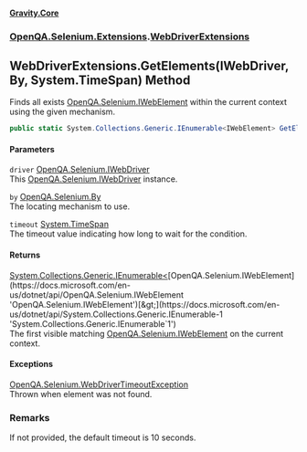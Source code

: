 #### [Gravity.Core](./index.md 'index')
### [OpenQA.Selenium.Extensions](./OpenQA-Selenium-Extensions.md 'OpenQA.Selenium.Extensions').[WebDriverExtensions](./OpenQA-Selenium-Extensions-WebDriverExtensions.md 'OpenQA.Selenium.Extensions.WebDriverExtensions')
## WebDriverExtensions.GetElements(IWebDriver, By, System.TimeSpan) Method
Finds all exists [OpenQA.Selenium.IWebElement](https://docs.microsoft.com/en-us/dotnet/api/OpenQA.Selenium.IWebElement 'OpenQA.Selenium.IWebElement') within the current context using the given mechanism.  
```csharp
public static System.Collections.Generic.IEnumerable<IWebElement> GetElements(this IWebDriver driver, By by, System.TimeSpan timeout);
```
#### Parameters
<a name='OpenQA-Selenium-Extensions-WebDriverExtensions-GetElements(IWebDriver_By_System-TimeSpan)-driver'></a>
`driver` [OpenQA.Selenium.IWebDriver](https://docs.microsoft.com/en-us/dotnet/api/OpenQA.Selenium.IWebDriver 'OpenQA.Selenium.IWebDriver')  
This [OpenQA.Selenium.IWebDriver](https://docs.microsoft.com/en-us/dotnet/api/OpenQA.Selenium.IWebDriver 'OpenQA.Selenium.IWebDriver') instance.  
  
<a name='OpenQA-Selenium-Extensions-WebDriverExtensions-GetElements(IWebDriver_By_System-TimeSpan)-by'></a>
`by` [OpenQA.Selenium.By](https://docs.microsoft.com/en-us/dotnet/api/OpenQA.Selenium.By 'OpenQA.Selenium.By')  
The locating mechanism to use.  
  
<a name='OpenQA-Selenium-Extensions-WebDriverExtensions-GetElements(IWebDriver_By_System-TimeSpan)-timeout'></a>
`timeout` [System.TimeSpan](https://docs.microsoft.com/en-us/dotnet/api/System.TimeSpan 'System.TimeSpan')  
The timeout value indicating how long to wait for the condition.  
  
#### Returns
[System.Collections.Generic.IEnumerable&lt;](https://docs.microsoft.com/en-us/dotnet/api/System.Collections.Generic.IEnumerable-1 'System.Collections.Generic.IEnumerable`1')[OpenQA.Selenium.IWebElement](https://docs.microsoft.com/en-us/dotnet/api/OpenQA.Selenium.IWebElement 'OpenQA.Selenium.IWebElement')[&gt;](https://docs.microsoft.com/en-us/dotnet/api/System.Collections.Generic.IEnumerable-1 'System.Collections.Generic.IEnumerable`1')  
The first visible matching [OpenQA.Selenium.IWebElement](https://docs.microsoft.com/en-us/dotnet/api/OpenQA.Selenium.IWebElement 'OpenQA.Selenium.IWebElement') on the current context.  
#### Exceptions
[OpenQA.Selenium.WebDriverTimeoutException](https://docs.microsoft.com/en-us/dotnet/api/OpenQA.Selenium.WebDriverTimeoutException 'OpenQA.Selenium.WebDriverTimeoutException')  
Thrown when element was not found.  
### Remarks
If not provided, the default timeout is 10 seconds.  
